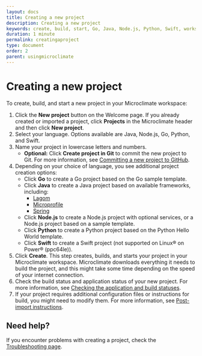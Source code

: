 ```yaml
---
layout: docs
title: Creating a new project
description: Creating a new project
keywords: create, build, start, Go, Java, Node.js, Python, Swift, workspace, post-import
duration: 1 minute
permalink: creatingaproject
type: document
order: 2
parent: usingmicroclimate
---
```


# Creating a new project

To create, build, and start a new project in your Microclimate workspace:

1. Click the **New project** button on the Welcome page. If you already created or imported a project, click **Projects** in the Microclimate header and then click **New project**.
2. Select your language. Options available are Java, Node.js, Go, Python, and Swift.
3. Name your project in lowercase letters and numbers.
   - **Optional:** Click **Create project in Git** to commit the new project to Git. For more information, see [Committing a new project to GitHub](committingaprojecttogithub).
4. Depending on your choice of language, you see additional project creation options:
   - Click **Go** to create a Go project based on the Go sample template.
   - Click **Java** to create a Java project based on available frameworks, including:
     - [Lagom](https://developer.ibm.com/code/partners/reactive-platform/)
     - [Microprofile](https://microprofile.io/)
     - [Spring](https://spring.io/)
   - Click **Node.js** to create a Node.js project with optional services, or a Node.js project based on a sample template.
   - Click **Python** to create a Python project based on the Python Hello World template.
   - Click **Swift** to create a Swift project (not supported on Linux® on Power® (ppc64le)).
5. Click **Create**. This step creates, builds, and starts your project in your Microclimate workspace. Microclimate downloads everything it needs to build the project, and this might take some time depending on the speed of your internet connection.
6. Check the build status and application status of your new project. For more information, see [Checking the application and build statuses](checkingstatuses).
7. If your project requires additional configuration files or instructions for build, you might need to modify them. For more information, see [Post-import instructions](importedprojects#post-import-instructions).

## Need help?
If you encounter problems with creating a project, check the [Troubleshooting page](troubleshooting.html#creating-a-new-project).
